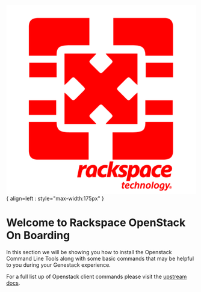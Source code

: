 ![Rackspace Cloud Software](assets/images/ospc_flex_logo_red.svg){ align=left : style="max-width:175px" }

# Welcome to Rackspace OpenStack On Boarding

In this section we will be showing you how to install the Openstack Command Line Tools along with some basic commands that may be helpful to you during your Genestack experience.

For a full list up of Openstack client commands please visit the [upstream docs](https://docs.openstack.org/python-openstackclient/latest).
